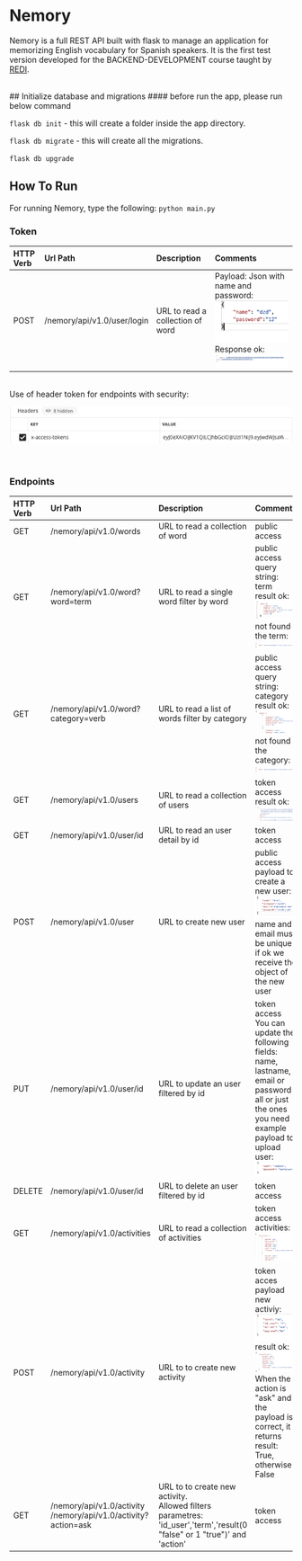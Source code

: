 # Nemory

Nemory is a full REST API built with flask to manage an application for memorizing English vocabulary for Spanish speakers.
It is the first test version developed for the BACKEND-DEVELOPMENT course taught by [REDI](https://www.redi-school.org/career-program-munich).



<br>
## Initialize database and migrations
#### before run the app, please run below command

`flask db init` -  this will create a folder inside the app directory.
    
`flask db migrate` - this will create all the migrations.
    
`flask db upgrade`

## How To Run    
For running Nemory, type the following:
`python main.py`
    
### Token
|HTTP Verb|  Url Path                                 | Description                     | Comments                        |
|:------- |:------------------------------------------|:------------------------------- |:--------------------------------|
|  POST   | /nemory/api/v1.0/user/login               |URL to read a collection of word |   Payload: Json with name and password: <br>![get login](./readme-images/payload_token.png?raw=true "Optional Title") <br> Response ok:  <br>![get login](./readme-images/response_token.png?raw=true "Optional Title")|


<br>
Use of header token for endpoints with security:

![get login](./readme-images/header_token.png?raw=true "Optional Title")


<br>

### Endpoints

|HTTP Verb|  Url Path                                 | Description                     | Comments                        |
|:------- |:------------------------------------------|:------------------------------- |:--------------------------------|
|  GET    | /nemory/api/v1.0/words                    |URL to read a collection of word | public access                   |
|  GET    | /nemory/api/v1.0/word?word=term          |URL to read a single word filter by word|public access <br>query string: term <br> result ok: ![get words by term](./readme-images/response_ok_words_by_term.png?raw=true "Optional Title")  <br> not found the term: ![get words by term](./readme-images/response_not_found_term.png?raw=true "Optional Title") |
|  GET    | /nemory/api/v1.0/word?category=verb      |URL to read a list of words filter by category |public access <br> query string: category  <br> result ok: ![get words by term](./readme-images/response_ok_by_category.png?raw=true "Optional Title") <br> not found the category: ![get words by term](./readme-images/response_not_found_term.png?raw=true "Optional Title") |
|  GET    | /nemory/api/v1.0/users                    |URL to read a collection of users |token access     <br> result ok: ![get users](./readme-images/users_ok.png?raw=true "Optional Title")|
|  GET    | /nemory/api/v1.0/user/id               |URL to read an user detail by id |token access |
|  POST   | /nemory/api/v1.0/user                     |URL to create new user| public access <br> payload to create a new user: ![get words by term](./readme-images/payload_new_user.png?raw=true "Optional Title")<br>  name and email must be unique <br> if ok we receive the object of the new user|
|  PUT    | /nemory/api/v1.0/user/id                |URL to update an user filtered by id| token access  <br> You can update the following fields: name, lastname, email or password all or just the ones you need <br> example payload to upload user: ![upload user](./readme-images/upload_user.png?raw=true "Optional Title")|
|  DELETE    | /nemory/api/v1.0/user/id             |URL to delete an user filtered by id|token access |
|  GET    | /nemory/api/v1.0/activities               |URL to read a collection of activities| token access <br> activities: ![get activities](./readme-images/activities_ok.png?raw=true "Optional Title")|
|  POST   | /nemory/api/v1.0/activity                 |URL to to create new activity|token acces <br> payload new activiy: ![new activity payload](./readme-images/payload_new_act.png?raw=true "Optional Title") <br> result ok: ![ok new activity ](./readme-images/success_act.png?raw=true "Optional Title") <br> When the action is "ask" and the payload is correct, it returns result: True, otherwise False|
|  GET   | /nemory/api/v1.0/activity <br>  /nemory/api/v1.0/activity?action=ask               |URL to to create new activity. <br>  Allowed filters parametres: 'id_user','term','result(0 "false" or 1 "true")' and 'action'|token access |